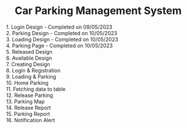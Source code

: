 <h1 align="center">Car Parking Management System</h1>
1. Login Design - Completed on 09/05/2023<br>
2. Parking Design - Completed on 10/05/2023<br>
3. Loading Design - Completed on 10/05/2023<br>
4. Parking Page - Completed on 10/05/2023<br>
5. Released Design<br>
6. Available Design<br>
7. Creating Design<br>
8. Login & Registration<br>
9. Loading & Parking<br>
10. Home Parking<br>
11. Fetching data to table<br>
12. Release Parking<br>
13. Parking Map<br>
14. Release Report<br>
15. Parking Report<br>
16. Notification Alert<br>
